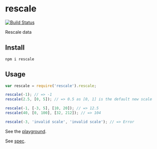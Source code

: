 # rescale

[![Build Status](https://travis-ci.org/javiercejudo/rescale.svg)](https://travis-ci.org/javiercejudo/rescale)

Rescale data

## Install

    npm i rescale

## Usage

```js
var rescale = require('rescale').rescale;

rescale(-1); // => -1
rescale(2.5, [0, 5]); // => 0.5 as [0, 1] is the default new scale

rescale(-1, [-3, 5], [10, 20]); // => 12.5
rescale(40, [0, 100], [32, 212]); // => 104

rescale(-3, 'invalid scale', 'invalid scale'); // => Error
```

See the [playground](http://blog.javiercejudo.com/rescale/).

See [spec](test/spec.js).
